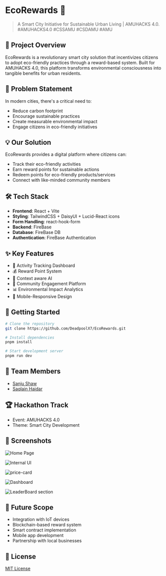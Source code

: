 # EcoRewards 🌱

> A Smart City Initiative for Sustainable Urban Living | AMUHACKS 4.0. #AMUHACKS4.0 #CSSAMU #CSDAMU #AMU

## 🌟 Project Overview

EcoRewards is a revolutionary smart city solution that incentivizes citizens to adopt eco-friendly practices through a reward-based system. Built for AMUHACKS 4.0, this platform transforms environmental consciousness into tangible benefits for urban residents.

## 🎯 Problem Statement

In modern cities, there's a critical need to:
- Reduce carbon footprint
- Encourage sustainable practices
- Create measurable environmental impact
- Engage citizens in eco-friendly initiatives

## 💡 Our Solution

EcoRewards provides a digital platform where citizens can:
- Track their eco-friendly activities
- Earn reward points for sustainable actions
- Redeem points for eco-friendly products/services
- Connect with like-minded community members

## 🛠️ Tech Stack

- **Frontend**: React + Vite
- **Styling**: TailwindCSS + DaisyUI + Lucid-React icons
- **Form Handling**: react-hook-form
- **Backend**: FireBase
- **Database**: FireBase DB
- **Authentication**: FireBase Authentication

## ✨ Key Features

- 🌿 Activity Tracking Dashboard
- 💰 Reward Point System
- 🤖 Context aware AI 
- 🤝 Community Engagement Platform
- 📊 Environmental Impact Analytics
- 📱 Mobile-Responsive Design

## 🚀 Getting Started

```bash
# Clone the repository
git clone https://github.com/DeadpoolX7/EcoRewards.git

# Install dependencies
pnpm install

# Start development server
pnpm run dev
```

## 👥 Team Members

- [Sanju Shaw](https://www.linkedin.com/in/sanju-shaw-225ab4214)
- [Saqlain Haidar](https://www.linkedin.com/in/saqlain-haidar-41b09b319/)


## 🏆 Hackathon Track

- Event: AMUHACKS 4.0
- Theme: Smart City Development

## 📸 Screenshots

![Home Page](https://github.com/user-attachments/assets/33f0f649-08d8-4df5-aded-1f925936d3ea)

![Internal UI](https://github.com/user-attachments/assets/ec135b5b-c726-4ae4-bf56-6e4bb75e2b21)

![price-card](https://github.com/user-attachments/assets/0e64f55f-e04c-4516-8050-a4cfcbe181f7)

![Dashboard](https://github.com/user-attachments/assets/a5195955-3f9e-4da1-bc2e-f678c698ce66)

![LeaderBoard section](https://github.com/user-attachments/assets/af933134-bf81-4462-a839-4730e05d2ed6)


## 🔮 Future Scope

- Integration with IoT devices
- Blockchain-based reward system
- Smart contract implementation
- Mobile app development
- Partnership with local businesses

## 📄 License

[MIT License](LICENSE)

